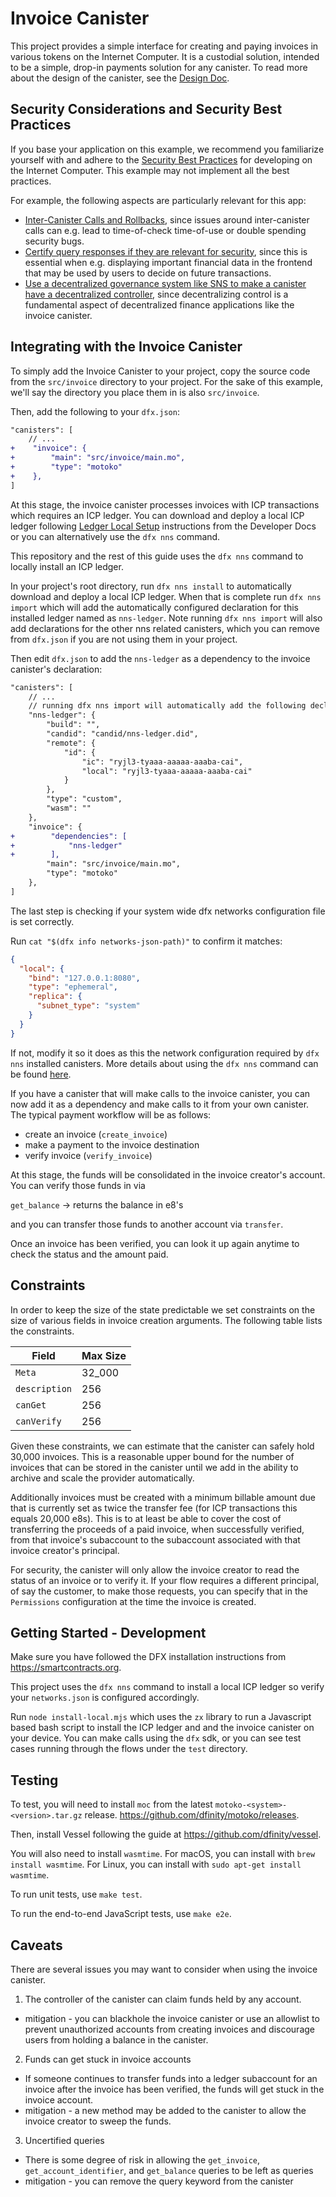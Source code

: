 # Invoice Canister

This project provides a simple interface for creating and paying invoices in various tokens on the Internet Computer. It is a custodial solution, intended to be a simple, drop-in payments solution for any canister. To read more about the design of the canister, see the [Design Doc](./docs/DesignDoc.md).

## Security Considerations and Security Best Practices

If you base your application on this example, we recommend you familiarize yourself with and adhere to the [Security Best Practices](https://internetcomputer.org/docs/current/references/security/) for developing on the Internet Computer. This example may not implement all the best practices.

For example, the following aspects are particularly relevant for this app:
* [Inter-Canister Calls and Rollbacks](https://internetcomputer.org/docs/current/references/security/rust-canister-development-security-best-practices/#inter-canister-calls-and-rollbacks), since issues around inter-canister calls can e.g. lead to time-of-check time-of-use or double spending security bugs.
* [Certify query responses if they are relevant for security](https://internetcomputer.org/docs/current/references/security/general-security-best-practices#certify-query-responses-if-they-are-relevant-for-security), since this is essential when e.g. displaying important financial data in the frontend that may be used by users to decide on future transactions.
* [Use a decentralized governance system like SNS to make a canister have a decentralized controller](https://internetcomputer.org/docs/current/references/security/rust-canister-development-security-best-practices#use-a-decentralized-governance-system-like-sns-to-make-a-canister-have-a-decentralized-controller), since decentralizing control is a fundamental aspect of decentralized finance applications like the invoice canister.

## Integrating with the Invoice Canister

To simply add the Invoice Canister to your project, copy the source code from the `src/invoice` directory to your project. For the sake of this example, we'll say the directory you place them in is also `src/invoice`. 

Then, add the following to your `dfx.json`:

```diff
"canisters": [
    // ...
+    "invoice": {
+        "main": "src/invoice/main.mo",
+        "type": "motoko"
+    },
]
```

At this stage, the invoice canister processes invoices with ICP transactions which requires an ICP ledger. You can download and deploy a local ICP ledger following [Ledger Local Setup](https://internetcomputer.org/docs/current/developer-docs/integrations/ledger/ledger-local-setup/) instructions from the Developer Docs or you can alternatively use the `dfx nns` command. 

This repository and the rest of this guide uses the `dfx nns` command to locally install an ICP ledger. 

In your project's root directory, run `dfx nns install` to automatically download and deploy a local ICP ledger. When that is complete run `dfx nns import` which will add the automatically configured declaration for this installed ledger named as `nns-ledger`. Note running `dfx nns import` will also add declarations for the other nns related canisters, which you can remove from `dfx.json` if you are not using them in your project. 

Then edit `dfx.json` to add the `nns-ledger` as a dependency to the invoice canister's declaration: 

```diff
"canisters": [
    // ... 
    // running dfx nns import will automatically add the following declaration 
    "nns-ledger": {
        "build": "",
        "candid": "candid/nns-ledger.did",
        "remote": {
            "id": {
                "ic": "ryjl3-tyaaa-aaaaa-aaaba-cai",
                "local": "ryjl3-tyaaa-aaaaa-aaaba-cai"
            }
        },
        "type": "custom",
        "wasm": ""
    },
    "invoice": {
+        "dependencies": [
+            "nns-ledger"
+        ],
        "main": "src/invoice/main.mo",
        "type": "motoko"
    },
]
```

The last step is checking if your system wide dfx networks configuration file is set correctly.

Run `cat "$(dfx info networks-json-path)"` to confirm it matches:

```json
{
  "local": {
    "bind": "127.0.0.1:8080",
    "type": "ephemeral",
    "replica": {
      "subnet_type": "system"
    }
  }
}
```

If not, modify it so it does as this the network configuration required by `dfx nns` installed canisters. More details about using the `dfx nns` command can be found [here](https://github.com/dfinity/sdk/blob/master/docs/cli-reference/dfx-nns.md). 

If you have a canister that will make calls to the invoice canister, you can now add it as a dependency and make calls to it from your own canister. The typical payment workflow will be as follows:

- create an invoice (`create_invoice`)
- make a payment to the invoice destination
- verify invoice (`verify_invoice`)

At this stage, the funds will be consolidated in the invoice creator's account. You can verify those funds in via

`get_balance` -> returns the balance in e8's

and you can transfer those funds to another account via `transfer`.

Once an invoice has been verified, you can look it up again anytime to check the status and the amount paid.

## Constraints
In order to keep the size of the state predictable we set constraints on the size of various fields in invoice creation arguments. The following table lists the constraints.

| Field         | Max Size |
|---------------|----------|
| `Meta`        | 32_000   |
| `description` | 256      |
| `canGet`      | 256      |
| `canVerify`   | 256      |

Given these constraints, we can estimate that the canister can safely hold 30,000 invoices. This is a reasonable upper bound for the number of invoices that can be stored in the canister until we add in the ability to archive and scale the provider automatically.

Additionally invoices must be created with a minimum billable amount due that is currently set as twice the transfer fee (for ICP transactions this equals 20,000 e8s). This is to at least be able to cover the cost of transferring the proceeds of a paid invoice, when successfully verified, from that invoice's subaccount to the subaccount associated with that invoice creator's principal. 

For security, the canister will only allow the invoice creator to read the status of an invoice or to verify it. If your flow requires a different principal, of say the customer, to make those requests, you can specify that in the `Permissions` configuration at the time the invoice is created.

## Getting Started - Development

Make sure you have followed the DFX installation instructions from https://smartcontracts.org.

This project uses the `dfx nns` command to install a local ICP ledger so verify your `networks.json` is configured accordingly. 

Run `node install-local.mjs` which uses the `zx` library to run a Javascript based bash script to install the ICP ledger and and the invoice canister on your device. You can make calls using the `dfx` sdk, or you can see test cases running through the flows under the `test` directory.

## Testing

To test, you will need to install `moc` from the latest `motoko-<system>-<version>.tar.gz` release. https://github.com/dfinity/motoko/releases.

Then, install Vessel following the guide at https://github.com/dfinity/vessel.

You will also need to install `wasmtime`. For macOS, you can install with `brew install wasmtime`. For Linux, you can install with `sudo apt-get install wasmtime`.

To run unit tests, use `make test`.

To run the end-to-end JavaScript tests, use `make e2e`. 

## Caveats

There are several issues you may want to consider when using the invoice canister.

1. The controller of the canister can claim funds held by any account. 
  * mitigation - you can blackhole the invoice canister or use an allowlist to prevent unauthorized accounts from creating invoices and discourage users from holding a balance in the canister.
2. Funds can get stuck in invoice accounts
  * If someone continues to transfer funds into a ledger subaccount for an invoice after the invoice has been verified, the funds will get stuck in the invoice account.
  * mitigation - a new method may be added to the canister to allow the invoice creator to sweep the funds.
3. Uncertified queries
  * There is some degree of risk in allowing the `get_invoice`, `get_account_identifier`, and `get_balance` queries to be left as queries
  * mitigation - you can remove the query keyword from the canister
